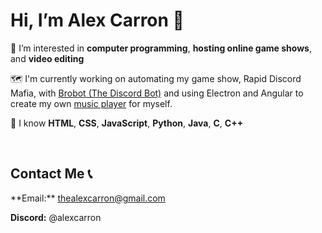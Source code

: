 <h1>Hi, I’m Alex Carron 👋</h1>

👀 I’m interested in **computer programming**, **hosting online game shows**, and **video editing**

🗺️ I'm currently working on automating my game show, Rapid Discord Mafia, with <a href="https://github.com/alexcarron/brobot">Brobot (The Discord Bot)</a> and using Electron and Angular to create my own <a href="https://github.com/alexcarron/music-player">music player</a> for myself.

🌳 I know **HTML**, **CSS**, **JavaScript**, **Python**, **Java**, **C**, **C++**

<!-- 💼 You can find my portfolio website with some of my projects at <a href="https://alexcarron.github.io/portfolio/">alexcarron.github.io/portfolio</a> -->

<br>

<h2 align="left">Contact Me 📞</h2>
**Email:** <a href="mailto:thealexcarron+github@gmail.com">thealexcarron@gmail.com</a>

**Discord:** @alexcarron
